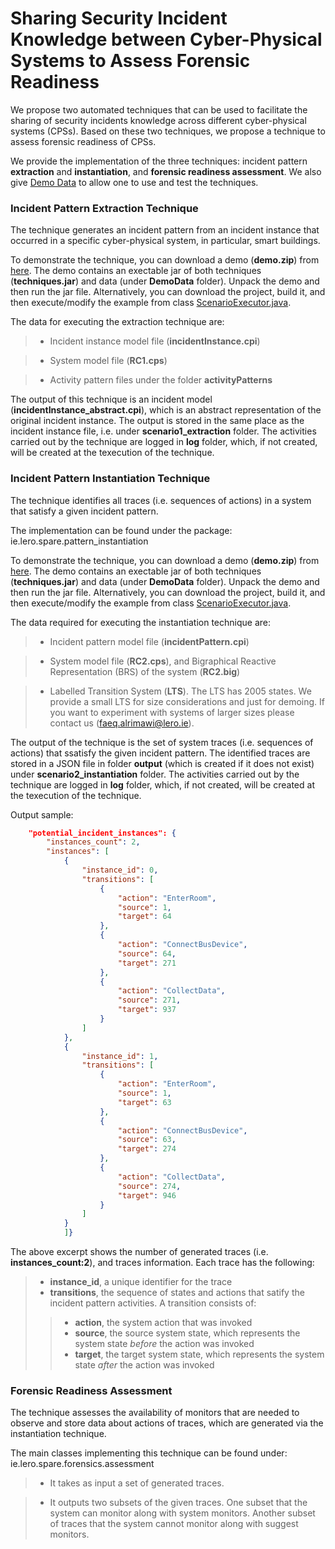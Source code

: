# Sharing Security Incident Knowledge between Cyber-Physical Systems to Assess Forensic Readiness 

We propose two automated techniques that can be used to facilitate the sharing of security incidents knowledge across different cyber-physical systems (CPSs). Based on these two techniques, we propose a technique to assess forensic readiness of CPSs.

We provide the implementation of the three techniques: incident pattern **extraction** and **instantiation**, and **forensic readiness assessment**. 
We also give [Demo Data][4] to allow one to use and test the techniques.

### Incident Pattern Extraction Technique

The technique generates an incident pattern from an incident instance that occurred in a specific cyber-physical system, in particular, smart buildings.

To demonstrate the technique, you can download a demo (**demo.zip**) from [here][4]. The demo contains an exectable jar of both techniques (**techniques.jar**) and data (under **DemoData** folder). Unpack the demo and then run the jar file. Alternatively, you can download the project, build it, and then execute/modify the example from class [ScenarioExecutor.java][11].

The data for executing the extraction technique are:

>- Incident instance model file (**incidentInstance.cpi**)

>- System model file (**RC1.cps**)

>- Activity pattern files under the folder **activityPatterns**

The output of this technique is an incident model (**incidentInstance_abstract.cpi**), which is an abstract representation of the original incident instance. The output is stored in the same place as the incident instance file, i.e. under **scenario1_extraction** folder. The activities carried out by the technique are logged in **log** folder, which, if not created, will be created at the texecution of the technique.

### Incident Pattern Instantiation Technique

The technique identifies all traces (i.e. sequences of actions) in a system that satisfy a given incident pattern.

The implementation can be found under the package: ie.lero.spare.pattern_instantiation

To demonstrate the technique, you can download a demo (**demo.zip**) from [here][4]. The demo contains an exectable jar of both techniques (**techniques.jar**) and data (under **DemoData** folder). Unpack the demo and then run the jar file. Alternatively, you can download the project, build it, and then execute/modify the example from class [ScenarioExecutor.java][11].

The data required for executing the instantiation technique are:

>- Incident pattern model file (**incidentPattern.cpi**)

>- System model file (**RC2.cps**), and Bigraphical Reactive Representation (BRS) of the system (**RC2.big**)

>- Labelled Transition System (**LTS**). The LTS has 2005 states. We provide a small LTS for size considerations and just for demoing. If you want to experiment with systems of larger sizes please contact us (faeq.alrimawi@lero.ie).

The output of the technique is the set of system traces (i.e. sequences of actions) that ssatisfy the given incident pattern. The identified traces are stored in a JSON file in folder **output** (which is created if it does not exist) under **scenario2_instantiation** folder. The activities carried out by the technique are logged in **log** folder, which, if not created, will be created at the texecution of the technique.

Output sample:

```json
    "potential_incident_instances": {
        "instances_count": 2,
        "instances": [
            {
                "instance_id": 0,
                "transitions": [
                    {
                        "action": "EnterRoom",
                        "source": 1,
                        "target": 64
                    },
                    {
                        "action": "ConnectBusDevice",
                        "source": 64,
                        "target": 271
                    },
                    {
                        "action": "CollectData",
                        "source": 271,
                        "target": 937
                    }
                ]
            },
            {
                "instance_id": 1,
                "transitions": [
                    {
                        "action": "EnterRoom",
                        "source": 1,
                        "target": 63
                    },
                    {
                        "action": "ConnectBusDevice",
                        "source": 63,
                        "target": 274
                    },
                    {
                        "action": "CollectData",
                        "source": 274,
                        "target": 946
                    }
                ]
            }
            ]}
```
The above excerpt shows the number of generated traces (i.e. **instances_count:2**), and traces information. Each trace has the following: 
>- **instance_id**, a unique identifier for the trace
>- **transitions**, the sequence of states and actions that satify the incident pattern activities. A transition consists of: 
>>- **action**, the system action that was invoked
>>- **source**, the source system state, which represents the system state *before* the action was invoked
>>- **target**, the target system state, which represents the system state *after* the action was invoked


### Forensic Readiness Assessment
The technique assesses the availability of monitors that are needed to observe and store data about actions of traces, which are generated via the instantiation technique.

The main classes implementing this technique can be found under: ie.lero.spare.forensics.assessment

>- It takes as input a set of generated traces.

>- It outputs two subsets of the given traces. One subset that the system can monitor along with system monitors. Another subset of traces that the system cannot monitor along with suggest monitors.


[4]:../../tree/master/demo
[5]:../../tree/master/executable_jar/DemoData/scenario1_extraction/
[1]:../../tree/master/executable_jar/DemoData/scenario1_extraction/incidentInstance.cpi
[2]:../../tree/master/executable_jar/DemoData/scenario1_extraction/RC1.cps
[3]:../../tree/master/executable_jar/DemoData/scenario1_extraction/activityPatterns

[6]:../../tree/master/executable_jar/DemoData/scenario2_instantiation/
[7]:../../tree/master/executable_jar/DemoData/scenario2_instantiation/incidentPattern.cpi
[8]:../../tree/master/executable_jar/DemoData/scenario2_instantiation/RC2.cps
[9]:../../tree/master/executable_jar/DemoData/scenario2_instantiation/RC2.big
[10]:../../tree/master/executable_jar/DemoData/scenario2_instantiation/RC2/


[11]:../../tree/master/src/ie/lero/spare/main/ScenarioExecutor.java
